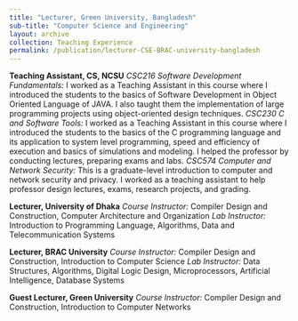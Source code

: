 ```yaml
---
title: "Lecturer, Green University, Bangladesh"
sub-title: "Computer Science and Engineering"
layout: archive
collection: Teaching Experience
permalink: /publication/lecturer-CSE-BRAC-university-bangladesh
---
```


**Teaching Assistant, CS, NCSU**
*CSC216 Software Development Fundamentals:* I worked as a Teaching Assistant in this course where I introduced the students to the basics of Software Development in Object Oriented Language of JAVA. I also taught them the implementation of large programming projects using object-oriented design techniques.
*CSC230 C and Software Tools:* I worked as a Teaching Assistant in this course where I introduced the students to the basics of the C programming language and its application to system level programming, speed and efficiency of execution and basics of simulations and modeling. I helped the professor by conducting lectures, preparing exams and labs.
*CSC574 Computer and Network Security:* This is a graduate-level introduction to computer and network security and privacy. I worked as a teaching assistant to help professor design lectures, exams, research projects, and grading. 

**Lecturer, University of Dhaka**
*Course Instructor:* Compiler Design and Construction, Computer Architecture and Organization
*Lab Instructor:* Introduction to Programming Language, Algorithms, Data and Telecommunication Systems

**Lecturer, BRAC University**
*Course Instructor:* Compiler Design and Construction, Introduction to Computer Science
*Lab Instructor:* Data Structures, Algorithms, Digital Logic Design, Microprocessors, Artificial Intelligence, Database Systems  
 
**Guest Lecturer, Green University** 
*Course Instructor:* Compiler Design and Construction, Introduction to Computer Networks
